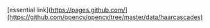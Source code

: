 [essential link](https://pages.github.com/](https://github.com/opencv/opencv/tree/master/data/haarcascades)
